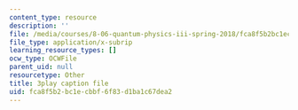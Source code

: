 ```yaml
---
content_type: resource
description: ''
file: /media/courses/8-06-quantum-physics-iii-spring-2018/fca8f5b2bc1ecbbf6f83d1ba1c67dea2_FA11OqJYnaE.srt
file_type: application/x-subrip
learning_resource_types: []
ocw_type: OCWFile
parent_uid: null
resourcetype: Other
title: 3play caption file
uid: fca8f5b2-bc1e-cbbf-6f83-d1ba1c67dea2
---
```

